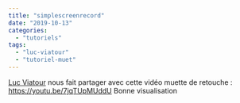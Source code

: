 ```yaml
---
title: "simplescreenrecord"
date: "2019-10-13"
categories: 
  - "tutoriels"
tags: 
  - "luc-viatour"
  - "tutoriel-muet"
---
```


[Luc Viatour](https://darktable.fr/2019/09/darktable-debutant-videoraw-01/) nous fait partager avec cette vidéo muette de retouche : https://youtu.be/7jqTUpMUddU Bonne visualisation
